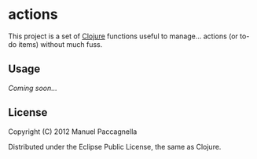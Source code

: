 # actions

This project is a set of [Clojure](http://clojure.org) functions useful to manage... actions (or to-do items) without much fuss.

## Usage

*Coming soon...*

## License

Copyright (C) 2012 Manuel Paccagnella

Distributed under the Eclipse Public License, the same as Clojure.
